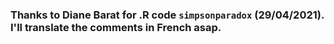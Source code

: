 ### Thanks to Diane Barat for .R code ```simpsonparadox``` (29/04/2021). I'll translate the comments in French asap.
